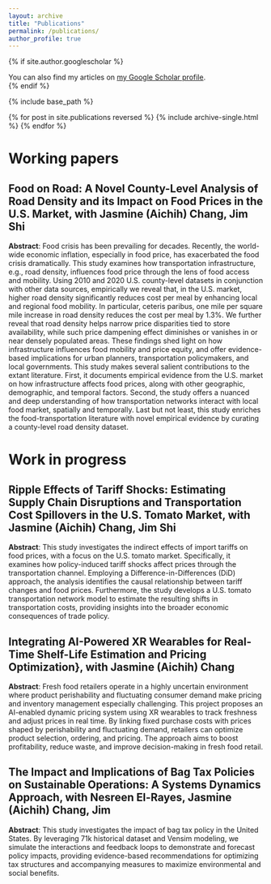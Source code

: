 ```yaml
---
layout: archive
title: "Publications"
permalink: /publications/
author_profile: true
---
```


{% if site.author.googlescholar %}
  <div class="wordwrap">You can also find my articles on <a href="{{site.author.googlescholar}}">my Google Scholar profile</a>.</div>
{% endif %}

{% include base_path %}

{% for post in site.publications reversed %}
  {% include archive-single.html %}
{% endfor %}

# Working papers
## Food on Road: A Novel County-Level Analysis of Road Density and its Impact on Food Prices in the U.S. Market, with Jasmine (Aichih) Chang, Jim Shi
**Abstract**: Food crisis has been prevailing for decades. Recently, the world-wide economic inflation, especially in food price, has exacerbated the food crisis dramatically. This study examines how transportation infrastructure, e.g., road density, influences food price through the lens of food access and mobility. Using 2010 and 2020 U.S. county-level datasets in conjunction with other data sources, empirically we reveal that, in the U.S. market, higher road density significantly reduces cost per meal by enhancing local and regional food mobility. In particular, ceteris paribus, one mile per square mile increase in road density reduces the cost per meal by 1.3%. We further reveal that road density helps narrow price disparities tied to store availability, while such price dampening effect diminishes or vanishes in or near densely populated areas. These findings shed light on how infrastructure influences food mobility and price equity, and offer evidence-based implications for urban planners, transportation policymakers, and local governments. This study makes several salient contributions to the extant literature. First, it documents empirical evidence from the U.S. market on how infrastructure affects food prices, along with other geographic, demographic, and temporal factors. Second, the study offers a nuanced and deep understanding of how transportation networks interact with local food market, spatially and temporally. Last but not least, this study enriches the food-transportation literature with novel empirical evidence by curating a county-level road density dataset.

# Work in progress
## Ripple Effects of Tariff Shocks: Estimating Supply Chain Disruptions and Transportation Cost Spillovers in the U.S. Tomato Market, with Jasmine (Aichih) Chang, Jim Shi
**Abstract**: This study investigates the indirect effects of import tariffs on food prices, with a focus on the U.S. tomato market. Specifically, it examines how policy-induced tariff shocks affect prices through the transportation channel. Employing a Difference-in-Differences (DiD) approach, the analysis identifies the causal relationship between tariff changes and food prices. Furthermore, the study develops a U.S. tomato transportation network model to estimate the resulting shifts in transportation costs, providing insights into the broader economic consequences of trade policy.

## Integrating AI-Powered XR Wearables for Real-Time Shelf-Life Estimation and Pricing Optimization}, with Jasmine (Aichih) Chang
**Abstract**: Fresh food retailers operate in a highly uncertain environment where product perishability and fluctuating consumer demand make pricing and inventory management especially challenging. This project proposes an AI-enabled dynamic pricing system using XR wearables to track freshness and adjust prices in real time. By linking fixed purchase costs with prices shaped by perishability and fluctuating demand, retailers can optimize product selection, ordering, and pricing. The approach aims to boost profitability, reduce waste, and improve decision-making in fresh food retail.

## The Impact and Implications of Bag Tax Policies on Sustainable Operations: A Systems Dynamics Approach, with Nesreen El-Rayes, Jasmine (Aichih) Chang, Jim 
**Abstract**: This study investigates the impact of bag tax policy in the United States. By leveraging 71k historical dataset and Vensim modeling, we simulate the interactions and feedback loops to demonstrate and forecast policy impacts, providing evidence-based recommendations for optimizing tax structures and accompanying measures to maximize environmental and social benefits.